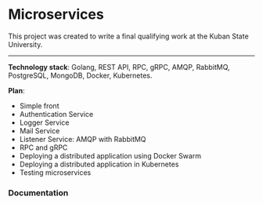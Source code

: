 # Microservices
This project was created to write a final qualifying work at the Kuban State University.

---
**Technology stack**: Golang, REST API, RPC, gRPC, AMQP, RabbitMQ, PostgreSQL, MongoDB, Docker, Kubernetes.

**Plan**:
- Simple front
- Authentication Service
- Logger Service
- Mail Service
- Listener Service: AMQP with RabbitMQ
- RPC and gRPC
- Deploying a distributed application using Docker Swarm
- Deploying a distributed application in Kubernetes
- Testing microservices

### Documentation

